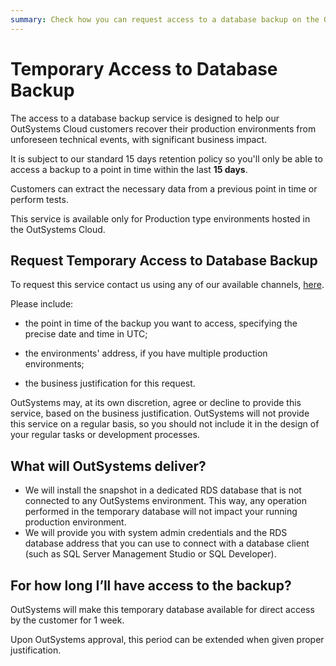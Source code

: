```yaml
---
summary: Check how you can request access to a database backup on the OutSystems PaaS
---
```


# Temporary Access to Database Backup

The access to a database backup service is designed to help our OutSystems Cloud customers recover their production environments from unforeseen technical events, with significant business impact.

It is subject to our standard 15 days retention policy so you'll only be able to access a backup to a point in time within the last **15 days**.

Customers can extract the necessary data from a previous point in time or perform tests.


This service is available only for Production type environments hosted in the OutSystems Cloud.

## Request Temporary Access to Database Backup

To request this service contact us using any of our available channels, [here](https://success.outsystems.com/Support/Enterprise_Customers/OutSystems_Support/01_Contact_OutSystems_technical_support).

Please include:

- the point in time of the backup you want to access, specifying the precise date and time in UTC;

- the environments' address, if you have multiple production environments;

- the business justification for this request.

OutSystems may, at its own discretion, agree or decline to provide this service, based on the business justification. OutSystems will not provide this service on a regular basis, so you should not include it in the design of your regular tasks or development processes.

## What will OutSystems deliver?

 - We will install the snapshot in a dedicated RDS database that is not connected to any OutSystems environment. This way, any operation performed in the temporary database will not impact your running production environment.
 - We will provide you with system admin credentials and the RDS database address that you can use to connect with a database client (such as SQL Server Management Studio or SQL Developer).

## For how long I’ll have access to the backup?

OutSystems will make this temporary database available for direct access by the customer for 1 week.

Upon OutSystems approval, this period can be extended when given proper justification.

 

